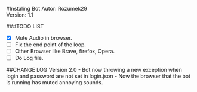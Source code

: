 #Instaling Bot
Autor: Rozumek29 \
Version: 1.1

###TODO LIST
*[x] Mute Audio in browser.
*[ ] Fix the end point of the loop.
*[ ] Other Browser like Brave, firefox, Opera.
*[ ] Do Log file.

##CHANGE LOG
    Version 2.0
        - Bot now throwing a new exception when login and password are not set in login.json
        - Now the browser that the bot is running has muted annoying sounds.

